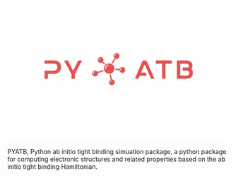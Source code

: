 ![PTATB](doc/source/PYATB.jpg)

PYATB, Python ab initio tight binding simuation package, a python package for computing electronic structures and related properties based on the ab initio tight binding Hamiltonian.
